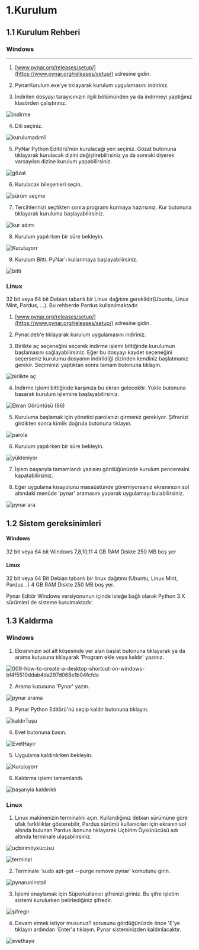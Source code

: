 # 1.Kurulum

## 1.1 Kurulum Rehberi

### Windows

---

1. [www.pynar.org/releases/setup/](https://www.pynar.org/releases/setup/) adresine gidin.

2. PynarKurulum.exe'ye tıklayarak kurulum uygulamasını indiriniz.

3. İndirilen dosyayı tarayıcınızın ilgili bölümünden ya da indirmeyi yaptığınız klasörden çalıştırınız.

![indirme](https://user-images.githubusercontent.com/56628866/137798703-75ef1248-3cbd-47d7-8c9f-8fd44d4ffda8.png)

4. Dili seçiniz.

![kurulumadım1](https://user-images.githubusercontent.com/56628866/137799369-3bbd2fa9-6f07-48fd-be3f-5942f0ab1b7b.png)

5. PyNar Python Editörü'nün kurulacağı yeri seçiniz. Gözat butonuna tıklayarak kurulacak dizini değiştirebilirsiniz ya da sonraki diyerek varsayılan dizine kurulum yapabilirsiniz.

![gözat](https://user-images.githubusercontent.com/56628866/137799700-30754eba-a688-4a7a-ba59-fe032baa28e1.png)

6. Kurulacak bileşenleri seçin.

![sürüm seçme](https://user-images.githubusercontent.com/56628866/137799958-0d946976-6e2c-4126-92cf-cf0f5163c007.png)

7. Tercihlerinizi seçtikten sonra programı kurmaya hazırsınız. Kur butonuna tıklayarak kuruluma başlayabilirsiniz.

![kur adımı](https://user-images.githubusercontent.com/56628866/137800307-370d1e55-d97c-4f55-abf6-3d99483859dd.png)

8. Kurulum yapılırken bir süre bekleyin.

![Kuruluyorr](https://user-images.githubusercontent.com/56628866/137800468-777f04f5-fbae-4fa3-be05-77b695e49fba.png)

9. Kurulum Bitti. PyNar'ı kullanmaya başlayabilirsiniz.

![bitti](https://user-images.githubusercontent.com/56628866/137800570-faedce77-7542-4da7-aaa0-07306513b0cf.png)

### Linux

32 bit veya 64 bit Debian tabanlı bir Linux dağıtımı gereklidir(Ubuntu, Linux Mint, Pardus, ...). Bu rehberde Pardus kullanılmaktadır.

1. [www.pynar.org/releases/setup/](https://www.pynar.org/releases/setup/) adresine gidin.

2. Pynar.deb'e tıklayarak kurulum uygulamasını indiriniz.

3. Birlikte aç seçeneğini seçerek indirme işlemi bittiğinde kurulumun başlamasını sağlayabilirsiniz. Eğer bu dosyayı kaydet seçeneğini seçerseniz kurulumu dosyanın indirildiği dizinden kendiniz başlatmanız gerekir. Seçiminizi yaptıktan sonra tamam butonuna tıklayın.

![birlikte aç](https://user-images.githubusercontent.com/56628866/138751128-e3279886-52d8-47f8-9b91-9aa0bdea68f9.png)

4. İndirme işlemi bittiğinde karşınıza bu ekran gelecektir. Yükle butonuna basarak kurulum işlemine başlayabilirsiniz.

![Ekran Görüntüsü (86)](https://user-images.githubusercontent.com/56628866/138751536-970eaea9-158f-4b42-90c9-e5e253e0631a.png)

5. Kuruluma başlamak için yönetici parolanızı girmeniz gerekiyor. Şifrenizi girdikten sonra kimlik doğrula butonuna tıklayın.

![parola](https://user-images.githubusercontent.com/56628866/138752234-9536806e-23e1-4d11-b42a-d44e1637fbca.png)

6. Kurulum yapılırken bir süre bekleyin.

![yükleniyor](https://user-images.githubusercontent.com/56628866/138751824-9b662fff-ae4b-4c02-aa01-dcbeb5469101.png)

7. İşlem başarıyla tamamlandı yazısını gördüğünüzde kurulum penceresini kapatabilirsiniz.

8. Eğer uygulama kısayolunu masaüstünde göremiyorsanız ekranınızın sol altındaki menüde 'pynar' aramasını yaparak uygulamayı bulabilirsiniz.

![pynar ara](https://user-images.githubusercontent.com/56628866/138755224-59888da8-4a28-41ca-a0f6-509e1d0875b9.png)

## 1.2 Sistem gereksinimleri

#### Windows 

32 bit veya 64 bit Windows 7,8,10,11 
4 GB RAM
Diskte 250 MB boş yer

#### Linux

32 bit veya 64 Bit Debian tabanlı bir linux dağıtımı (Ubuntu, Linux Mint, Pardus ..)
4 GB RAM
Diskte 250 MB boş yer.

Pynar Editör Windows versiyonunun içinde isteğe bağlı olarak Python 3.X sürümleri de sisteme kurulmaktadır.

## 1.3 Kaldırma

### Windows

1. Ekranınızın sol alt köşesinde yer alan başlat butonuna tıklayarak ya da arama kutusuna tıklayarak 'Program ekle veya kaldır' yazınız.

![009-how-to-create-a-desktop-shortcut-on-windows-bf4f5510ddab4da297d068e1b04fcfde](https://user-images.githubusercontent.com/56628866/137803540-39c9b113-5c89-462a-ae11-627d5572d0d4.jpg)

2. Arama kutusuna 'Pynar' yazın.

![pynar arama](https://user-images.githubusercontent.com/56628866/137805891-76e4039b-ed51-4cb6-95ae-06083df9c994.png)

3. Pynar Python Editörü'nü seçip kaldır butonuna tıklayın.

![kaldırTuşu](https://user-images.githubusercontent.com/56628866/137805978-78cbf5a1-849a-4373-8d2f-37a3abcc6af3.png)

4. Evet butonuna basın.

![EvetHayır](https://user-images.githubusercontent.com/56628866/137806080-b214bc84-2cf0-4350-b47c-e6991b4633bc.png)

5. Uygulama kaldırılırken bekleyin.

![Kuruluyorr](https://user-images.githubusercontent.com/56628866/137806119-e1686ca5-4626-4acc-bc6b-a1a9d96d9d4b.png)

6. Kaldırma işlemi tamamlandı.

![başarıyla kaldırıldı](https://user-images.githubusercontent.com/56628866/137806143-41a91c55-cc99-46d6-8009-38d54c6ad4d2.png)

### Linux

1. Linux makinenizin terminalini açın. Kullandığınız debian sürümüne göre ufak farklılıklar gösterebilir, Pardus sürümü kullanıcıları için ekranın sol altında bulunan Pardus ikonuna tıklayarak Uçbirim Öykünücüsü adı altında terminale ulaşabilirsiniz.

![uçbirimöykücüsü](https://user-images.githubusercontent.com/56628866/147659910-4bd550ad-c3f0-4ed9-bb0a-3ae16d29d34a.png)

![terminal](https://user-images.githubusercontent.com/56628866/147660248-4d50610d-01f2-4c02-8d60-d9758960ec74.png)


2. Terminale \'sudo apt-get --purge remove pynar\' komutunu girin.

![pynaruninstall](https://user-images.githubusercontent.com/56628866/147660166-3e89d808-c2d0-4e9e-aa07-7b74aea63211.png)

3. İşlemi onaylamak için Süperkullanıcı şifrenizi giriniz. Bu şifre işletim sistemi kurulurken belirlediğiniz şifredir.

![şifregir](https://user-images.githubusercontent.com/56628866/147660280-006f3a90-797c-4a1e-bd5f-fefcafa4a3f7.png)

4. Devam etmek istiyor musunuz? sorusunu gördüğünüzde önce \'E\'ye tıklayın ardından \'Enter\'a tıklayın. Pynar sisteminizden kaldırılacaktır.

![evethayır](https://user-images.githubusercontent.com/56628866/147660373-e1320d04-5cf1-4097-923c-cfd1d974b573.png)






